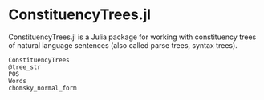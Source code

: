 # ConstituencyTrees.jl

ConstituencyTrees.jl is a Julia package for working with constituency trees of natural language sentences (also called parse trees, syntax trees).

```@docs
ConstituencyTrees
@tree_str
POS
Words
chomsky_normal_form
```
